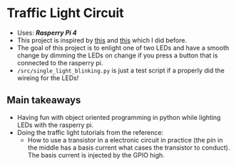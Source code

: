 # Traffic Light Circuit
+ Uses: ***Rasperry Pi 4***
+ This project is inspired by [this](https://tutorials-raspberrypi.de/ampelschaltung-mit-gpio-teil-1/) and [this](https://tutorials-raspberrypi.de/ampelschaltung-mit-gpio-teil-2/) which I did before. 
+ The goal of this project is to enlight one of two LEDs and have a smooth change by dimming the LEDs on change if you press a button that is connected to the rasperry pi. 
+ `/src/single_light_blinking.py` is just a test script if a properly did the wireing for the LEDs!

## Main takeaways
+ Having fun with object oriented programming in python while lighting LEDs with the rasperry pi.
+ Doing the traffic light tutorials from the reference: 
    - How to use a transistor in a electronic circuit in practice (the pin in the middle has a basis current what cases the transistor to conduct). The basis current is injected by the GPIO high.